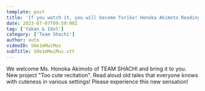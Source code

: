 ```yaml
---
template: post
title: 'If you watch it, you will become Toriko! Honoka Akimoto Reading too cute'
date: 2023-07-07T09:59:00Z
tag: ['Yakan & Idol']
category: ['Team Shachi']
author: auto 
videoID: S0e1mMwiMus
subTitle: S0e1mMwiMus.vtt
---
```

We welcome Ms. Honoka Akimoto of TEAM SHACHI and bring it to you. New project "Too cute recitation". Read aloud old tales that everyone knows with cuteness in various settings!
Please experience this new sensation!
